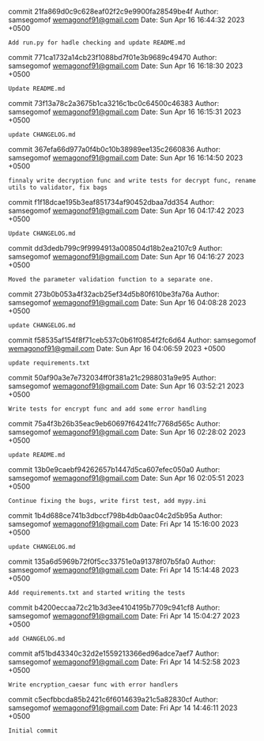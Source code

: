 commit 21fa869d0c9c628eaf02f2c9e9900fa28549be4f
Author: samsegomof <wemagonof91@gmail.com>
Date:   Sun Apr 16 16:44:32 2023 +0500

    Add run.py for hadle checking and update README.md

commit 771ca1732a14cb23f1088bd7f01e3b9689c49470
Author: samsegomof <wemagonof91@gmail.com>
Date:   Sun Apr 16 16:18:30 2023 +0500

    Update README.md

commit 73f13a78c2a3675b1ca3216c1bc0c64500c46383
Author: samsegomof <wemagonof91@gmail.com>
Date:   Sun Apr 16 16:15:31 2023 +0500

    update CHANGELOG.md

commit 367efa66d977a0f4b0c10b38989ee135c2660836
Author: samsegomof <wemagonof91@gmail.com>
Date:   Sun Apr 16 16:14:50 2023 +0500

    finnaly write decryption func and write tests for decrypt func, rename utils to validator, fix bags

commit f1f18dcae195b3eaf851734af90452dbaa7dd354
Author: samsegomof <wemagonof91@gmail.com>
Date:   Sun Apr 16 04:17:42 2023 +0500

    Update CHANGELOG.md

commit dd3dedb799c9f9994913a008504d18b2ea2107c9
Author: samsegomof <wemagonof91@gmail.com>
Date:   Sun Apr 16 04:16:27 2023 +0500

    Moved the parameter validation function to a separate one.

commit 273b0b053a4f32acb25ef34d5b80f610be3fa76a
Author: samsegomof <wemagonof91@gmail.com>
Date:   Sun Apr 16 04:08:28 2023 +0500

    update CHANGELOG.md

commit f58535af154f8f71ceb537c0b61f0854f2fc6d64
Author: samsegomof <wemagonof91@gmail.com>
Date:   Sun Apr 16 04:06:59 2023 +0500

    update requirements.txt

commit 50af90a3e7e732034ff0f381a21c2988031a9e95
Author: samsegomof <wemagonof91@gmail.com>
Date:   Sun Apr 16 03:52:21 2023 +0500

    Write tests for encrypt func and add some error handling

commit 75a4f3b26b35eac9eb60697f64241fc7768d565c
Author: samsegomof <wemagonof91@gmail.com>
Date:   Sun Apr 16 02:28:02 2023 +0500

    update README.md

commit 13b0e9caebf94262657b1447d5ca607efec050a0
Author: samsegomof <wemagonof91@gmail.com>
Date:   Sun Apr 16 02:05:51 2023 +0500

    Continue fixing the bugs, write first test, add mypy.ini

commit 1b4d688ce741b3dbccf798b4db0aac04c2d5b95a
Author: samsegomof <wemagonof91@gmail.com>
Date:   Fri Apr 14 15:16:00 2023 +0500

    update CHANGELOG.md

commit 135a6d5969b72f0f5cc33751e0a91378f07b5fa0
Author: samsegomof <wemagonof91@gmail.com>
Date:   Fri Apr 14 15:14:48 2023 +0500

    Add requirements.txt and started writing the tests

commit b4200eccaa72c21b3d3ee4104195b7709c941cf8
Author: samsegomof <wemagonof91@gmail.com>
Date:   Fri Apr 14 15:04:27 2023 +0500

    add CHANGELOG.md

commit af51bd43340c32d2e1559213366ed96adce7aef7
Author: samsegomof <wemagonof91@gmail.com>
Date:   Fri Apr 14 14:52:58 2023 +0500

    Write encryption_caesar func with error handlers

commit c5ecfbbcda85b2421c6f6014639a21c5a82830cf
Author: samsegomof <wemagonof91@gmail.com>
Date:   Fri Apr 14 14:46:11 2023 +0500

    Initial commit
